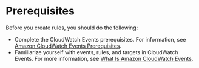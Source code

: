 # Prerequisites<a name="pipelines-trigger-prerequisites"></a>

Before you create rules, you should do the following:
+ Complete the CloudWatch Events prerequisites\. For information, see [Amazon CloudWatch Events Prerequisites](http://docs.aws.amazon.com/AmazonCloudWatch/latest/events/CWE_Prerequisites.html)\.
+ Familiarize yourself with events, rules, and targets in CloudWatch Events\. For more information, see [What Is Amazon CloudWatch Events](http://docs.aws.amazon.com/AmazonCloudWatch/latest/events/WhatIsCloudWatchEvents.html)\.